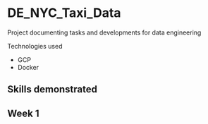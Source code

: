 # DE_NYC_Taxi_Data
Project documenting tasks and developments for data engineering


Technologies used
- GCP
- Docker

Skills demonstrated
- 

Week 1
- 
